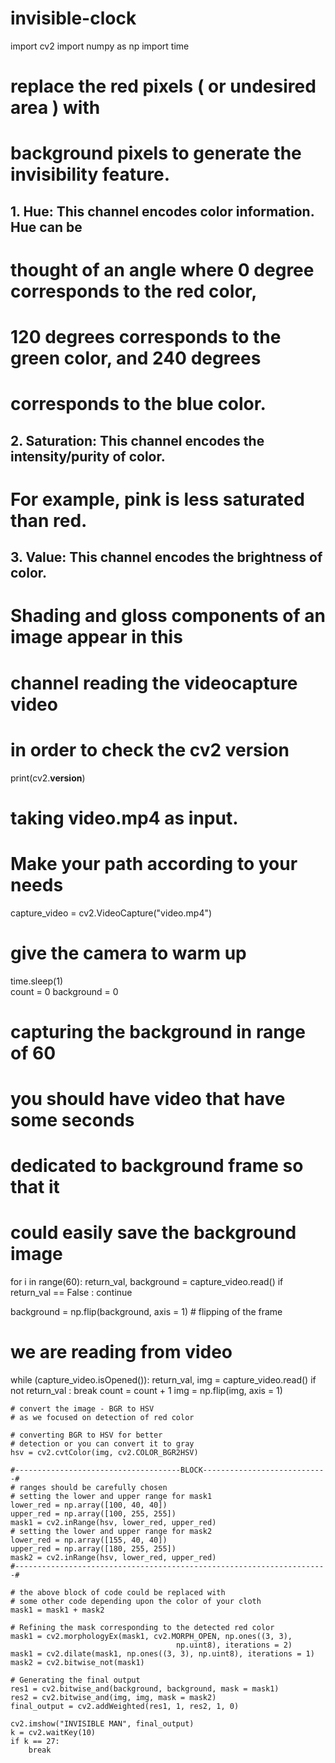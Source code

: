 # invisible-clock
import cv2 
import numpy as np 
import time 
  
# replace the red pixels ( or undesired area ) with 
# background pixels to generate the invisibility feature. 
  
## 1. Hue: This channel encodes color information. Hue can be 
# thought of an angle where 0 degree corresponds to the red color,  
# 120 degrees corresponds to the green color, and 240 degrees  
# corresponds to the blue color. 
  
## 2. Saturation: This channel encodes the intensity/purity of color. 
# For example, pink is less saturated than red. 
  
## 3. Value: This channel encodes the brightness of color. 
# Shading and gloss components of an image appear in this  
# channel reading the videocapture video   
  
# in order to check the cv2 version 
print(cv2.__version__)    
  
# taking video.mp4 as input. 
# Make your path according to your needs  
capture_video = cv2.VideoCapture("video.mp4") 
     
# give the camera to warm up 
time.sleep(1)  
count = 0 
background = 0 
  
# capturing the background in range of 60 
# you should have video that have some seconds 
# dedicated to background frame so that it  
# could easily save the background image 
for i in range(60): 
    return_val, background = capture_video.read() 
    if return_val == False : 
        continue 
  
background = np.flip(background, axis = 1) # flipping of the frame  
  
# we are reading from video  
while (capture_video.isOpened()): 
    return_val, img = capture_video.read() 
    if not return_val : 
        break 
    count = count + 1
    img = np.flip(img, axis = 1) 
  
    # convert the image - BGR to HSV 
    # as we focused on detection of red color  
  
    # converting BGR to HSV for better  
    # detection or you can convert it to gray 
    hsv = cv2.cvtColor(img, cv2.COLOR_BGR2HSV)  
  
    #-------------------------------------BLOCK----------------------------# 
    # ranges should be carefully chosen 
    # setting the lower and upper range for mask1 
    lower_red = np.array([100, 40, 40])        
    upper_red = np.array([100, 255, 255]) 
    mask1 = cv2.inRange(hsv, lower_red, upper_red) 
    # setting the lower and upper range for mask2  
    lower_red = np.array([155, 40, 40]) 
    upper_red = np.array([180, 255, 255]) 
    mask2 = cv2.inRange(hsv, lower_red, upper_red) 
    #----------------------------------------------------------------------# 
  
    # the above block of code could be replaced with 
    # some other code depending upon the color of your cloth  
    mask1 = mask1 + mask2 
  
    # Refining the mask corresponding to the detected red color 
    mask1 = cv2.morphologyEx(mask1, cv2.MORPH_OPEN, np.ones((3, 3), 
                                         np.uint8), iterations = 2) 
    mask1 = cv2.dilate(mask1, np.ones((3, 3), np.uint8), iterations = 1) 
    mask2 = cv2.bitwise_not(mask1) 
  
    # Generating the final output 
    res1 = cv2.bitwise_and(background, background, mask = mask1) 
    res2 = cv2.bitwise_and(img, img, mask = mask2) 
    final_output = cv2.addWeighted(res1, 1, res2, 1, 0) 
  
    cv2.imshow("INVISIBLE MAN", final_output) 
    k = cv2.waitKey(10) 
    if k == 27: 
        break
